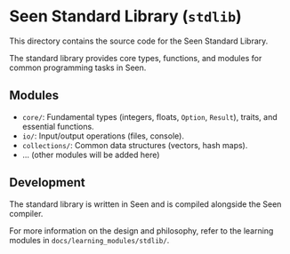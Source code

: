 # Seen Standard Library (`stdlib`)

This directory contains the source code for the Seen Standard Library.

The standard library provides core types, functions, and modules for common programming tasks in Seen.

## Modules

*   `core/`: Fundamental types (integers, floats, `Option`, `Result`), traits, and essential functions.
*   `io/`: Input/output operations (files, console).
*   `collections/`: Common data structures (vectors, hash maps).
*   ... (other modules will be added here)

## Development

The standard library is written in Seen and is compiled alongside the Seen compiler.

For more information on the design and philosophy, refer to the learning modules in `docs/learning_modules/stdlib/`.
